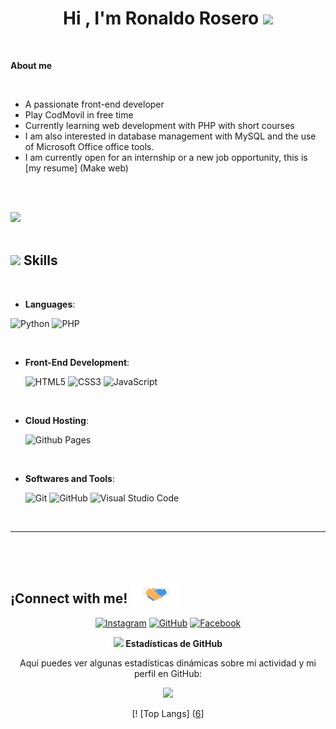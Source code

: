 <h1 align="center"><b>Hi , I'm Ronaldo Rosero </b><img src="https://media.giphy.com/media/hvRJCLFzcasrR4ia7z/giphy.gif" width="35"></h1>
<!--  -->

<br>
	
**About me**

<br>

- A passionate front-end developer
- Play CodMovil in free time
- Currently learning web development with PHP with short courses
- I am also interested in database management with MySQL and the use of Microsoft Office office tools.
- I am currently open for an internship or a new job opportunity, this is [my resume] (Make web)

<br><br>

<img src="https://user-images.githubusercontent.com/73097560/115834477-dbab4500-a447-11eb-908a-139a6edaec5c.gif"><br><br>

## <img src="https://media2.giphy.com/media/QssGEmpkyEOhBCb7e1/giphy.gif?cid=ecf05e47a0n3gi1bfqntqmob8g9aid1oyj2wr3ds3mg700bl&rid=giphy.gif" width ="25"><b> Skills</b>
<br>

<p align="center">

- **Languages**:

![Python](https://img.shields.io/badge/Python%20-%231572B6.svg?style=for-the-badge&logo=python&logoColor=white)
![PHP](https://img.shields.io/badge/Php%20-%ff9900.svg?style=for-the-badge&logo=php&logoColor=white)

<br>
    
- **Front-End Development**:

   ![HTML5](https://img.shields.io/badge/HTML5%20-%23E34F26.svg?style=for-the-badge&logo=html5&logoColor=white)
   ![CSS3](https://img.shields.io/badge/CSS%20-%231572B6.svg?style=for-the-badge&logo=css3&logoColor=white)
   ![JavaScript](https://img.shields.io/badge/JavaScript%20-%23F7DF1E.svg?style=for-the-badge&logo=javascript&logoColor=black)

<br>

- **Cloud Hosting**:

    ![Github Pages](https://img.shields.io/badge/GitHub%20Pages-%23327FC7.svg?style=for-the-badge&logo=github&logoColor=white)
    
<br>

- **Softwares and Tools**:

    ![Git](https://img.shields.io/badge/git-%23F05033.svg?style=for-the-badge&logo=git&logoColor=white)
    ![GitHub](https://img.shields.io/badge/github-%23121011.svg?style=for-the-badge&logo=github&logoColor=white)
    ![Visual Studio Code](https://img.shields.io/badge/Visual%20Studio%20Code-0078d7.svg?style=for-the-badge&logo=visual-studio-code&logoColor=white)

<br>
</div>
</p>

-----

<br>
<br>

## ¡Connect with me! <img src="https://github.com/0xAbdulKhalid/0xAbdulKhalid/raw/main/assets/mdImages/handshake.gif" width="80">

<div align='center'>

[![Instagram](https://img.shields.io/badge/Instagram-%23E4405F.svg?style=for-the-badge&logo=instagram&logoColor=white)](https://www.instagram.com/ronaldo07_rg)
[![GitHub](https://img.shields.io/badge/GitHub-%23121011.svg?style=for-the-badge&logo=github&logoColor=white)](https://github.com/Ronaldo07rgr)
[![Facebook](https://img.shields.io/badge/Facebook-%231877F2.svg?style=for-the-badge&logo=facebook&logoColor=white)](https://www.facebook.com/Ronaldo-Stiven-Rosero)

</div>
<div align='center'>
<img src="https://media.giphy.com/media/du3J3cXyzhj75IOgvA/giphy.gif" width="25"><b> Estadísticas de GitHub</b>
<br>

Aquí puedes ver algunas estadísticas dinámicas sobre mi actividad y mi perfil en GitHub:

<picture>
  <source
    srcset="https://github-readme-stats.vercel.app/api?username=Ronaldo07rgr&show_icons=true&theme=dark"
    media="(prefers-color-scheme: dark)"
  />
  <source
    srcset="https://github-readme-stats.vercel.app/api?username=Ronaldo07rgr&show_icons=true"
    media="(prefers-color-scheme: light), (prefers-color-scheme: no-preference)"
  />
  <img src="https://github-readme-stats.vercel.app/api?username=Ronaldo07rgr&show_icons=true" />
</picture>

[! [Top Langs] ([6](https://github-readme-stats.vercel.app/api/top-langs/?username=Ronaldo07rgr)]


</div>

</div>
